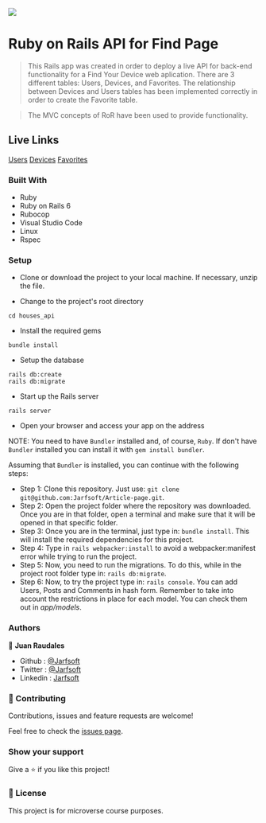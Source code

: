 ![](https://img.shields.io/badge/Microverse-blueviolet)
# Ruby on Rails API for Find Page

> This Rails app was created in order to deploy a live API for back-end functionality for a Find Your Device web aplication. There are 3 different tables: Users, Devices, and Favorites. The relationship between Devices and Users tables has been implemented correctly in order to create the Favorite table.

> The MVC concepts of RoR have been used to provide functionality.

## Live Links

[Users](https://jarfsoft-houses-api.herokuapp.com/users)
[Devices](https://jarfsoft-houses-api.herokuapp.com/devices)
[Favorites](https://jarfsoft-houses-api.herokuapp.com/user_devices)


### Built With

- Ruby
- Ruby on Rails 6
- Rubocop
- Visual Studio Code
- Linux
- Rspec

### Setup

- Clone or download the project to your local machine. If necessary, unzip the file.

- Change to the project's root directory
```
cd houses_api
```

- Install the required gems
```
bundle install
```

- Setup the database
```
rails db:create
rails db:migrate
```

- Start up the Rails server
```
rails server
```

- Open your browser and access your app on the address

NOTE: You need to have `Bundler` installed and, of course, `Ruby`. If don't have `Bundler` installed you can install it with `gem install bundler`.

Assuming that `Bundler` is installed, you can continue with the following steps:
- Step 1: Clone this repository. Just use: `git clone git@github.com:Jarfsoft/Article-page.git`.
- Step 2: Open the project folder where the repository was downloaded. Once you are in that folder, open a terminal and make sure that it will be opened in that specific folder.
- Step 3: Once you are in the terminal, just type in: `bundle install`. This will install the required dependencies for this project.
- Step 4: Type in `rails webpacker:install` to avoid a webpacker:manifest error while trying to run the project.
- Step 5: Now, you need to run the migrations. To do this, while in the project root folder type in: `rails db:migrate`.
- Step 6: Now, to try the project type in: `rails console`. You can add Users, Posts and Comments in hash form. Remember to take into account the restrictions in place for each model. You can check them out in *app/models*.

### Authors

👤 **Juan Raudales**

- Github : [@Jarfsoft](https://github.com/Jarfsoft)
- Twitter : [@Jarfsoft](https://twitter.com/Jarfsoft)
- Linkedin : [Jarfsoft](https://www.linkedin.com/in/juan-raudales-flores/)


### 🤝 Contributing

Contributions, issues and feature requests are welcome!

Feel free to check the [issues page](https://github.com/Jarfsoft/houses_api/issues/).

### Show your support

Give a ⭐️ if you like this project!


### 📝 License

This project is for microverse course purposes.
